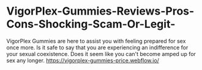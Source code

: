 # VigorPlex-Gummies-Reviews-Pros-Cons-Shocking-Scam-Or-Legit-
VigorPlex Gummies are here to assist you with feeling prepared for sex once more. Is it safe to say that you are experiencing an indifference for your sexual coexistence. Does it seem like you can't become amped up for sex any longer. https://vigorplex-gummies-price.webflow.io/
